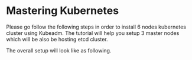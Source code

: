 # Mastering Kubernetes

Please go follow the following steps in order to install 6 nodes kubernetes cluster using Kubeadm. The tutorial will help you setup 3 master nodes which will be also be hosting etcd cluster. 

The overall setup will look like as following.

